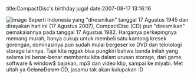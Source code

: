 title:CompactDisc's birthday juga!
date:2007-08-17 13:16:16

![image](http://www.cdvd-shop.com/catalog/images/SlimCaseSingleBlack.jpg)
Seperti Indonesia yang "diresmikan" tanggal 17 Agustus 1945 dan dirayakan hari ini (17 Agustus 2007), CompactDisc (CD) pun "diresmikan" pemakaiannya pada tanggal 17 Agustus 1982. Harganya perkepingnya memang murah, hanya cukup untuk membeli satu kantong kresek gorengan, dominasinya pun sudah mulai bergeser ke DVD dan teknologi storage lainnya. Tapi kita nggak bisa pungkiri bahwa benda inilah yang selama ini benar-benar membantu kita dalam urusan storage, dari game, software &amp; window$ bajakan, mp3 dan video klip, sampai ke miyabi. Met ultah ya
<strike>
 CelanaDalam
</strike>
CD, jasamu tak akan kulupakan :D
